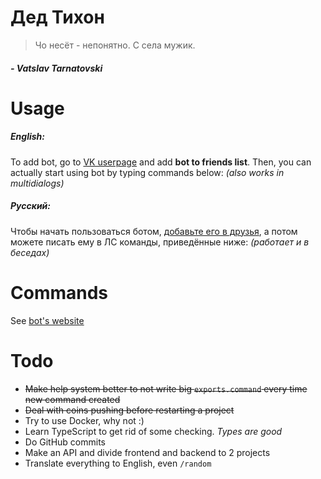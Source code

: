 # Дед Тихон

> Чо несёт - непонятно. С села мужик. 
##### *- Vatslav Tarnatovski*

# Usage

##### English:

To add bot, go to [VK userpage](https://vk.com/tihon_bot) and add **bot to friends list**.
Then, you can actually start using bot by typing commands below: *(also works in multidialogs)*

##### Русский:

Чтобы начать пользоваться ботом, [добавьте его в друзья](https://vk.com/tihon_bot), а потом можете писать ему в ЛС команды, приведённые ниже: *(работает и в беседах)*

# Commands

See [bot's website](https://tihon.glitch.me)

# Todo

- ~~Make help system better to not write big `exports.command` every time new command created~~
- ~~Deal with coins pushing before restarting a project~~
- Try to use Docker, why not :)
- Learn TypeScript to get rid of some checking. *Types are good*
- Do GitHub commits
- Make an API and divide frontend and backend to 2 projects
- Translate everything to English, even `/random`
